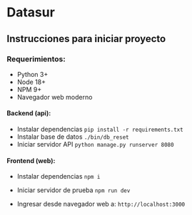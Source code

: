 # Datasur

## Instrucciones para iniciar proyecto

### Requerimientos:
- Python 3+
- Node 18+
- NPM 9+
- Navegador web moderno


#### Backend (api):
- Instalar dependencias
```pip install -r requirements.txt```
- Instalar base de datos
```./bin/db_reset```
- Iniciar servidor API
```python manage.py runserver 8080```


#### Frontend (web):
- Instalar dependencias
```npm i```

- Iniciar servidor de prueba
```npm run dev```

- Ingresar desde navegador web a:
```http://localhost:3000```